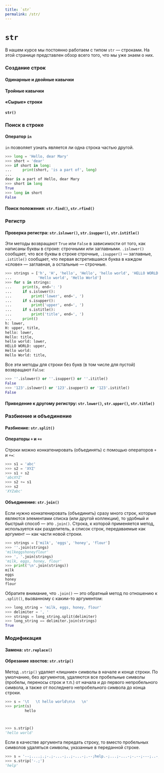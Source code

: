```yaml
---
title: `str`
permalink: /str/
---
```


# `str`

В нашем курсе мы постоянно работаем с типом `str` — строками.
На этой странице представлен обзор всего того, что мы уже знаем о них.


### Создание строк

#### Одинарные и двойные кавычки

#### Тройные кавычки

#### «Сырые» строки

#### `str()`


### Поиск в строке

#### Оператор `in`

`in` позволяет узнать является ли одна строка частью другой.

```python
>>> long = 'Hello, dear Mary'
>>> short = 'dear'
>>> if short in long:
...     print(short, 'is a part of', long)
...
dear is a part of Hello, dear Mary
>>> short in long
True
>>> long in short
False
```

#### Поиск положения: `str.find()`, `str.rfind()`


### Регистр

#### Проверка регистра: `str.islower()`, `str.isupper()`, `str.istitle()`

Эти методы возвращают `True` или `False` в зависимости от того, как написаны буквы в строке: строчными или заглавными.
`.islower()` сообщает, что все буквы в строке строчные, `.isupper()` — заглавные, `.istitle()` сообщает, что первая встретившаяся буква в каждом «слове» — заглавная, а остальные — строчные.

```python
>>> strings = ['h', 'H', 'hello', 'Hello', 'hello world', 'HELLO WORLD',
...            'Hello world', 'Hello World']
>>> for s in strings:
...     print(s, end=': ')
...     if s.islower():
...         print('lower', end=', ')
...     if s.isupper():
...         print('upper', end=', ')
...     if s.istitle():
...         print('title', end=', ')
...     print()
h: lower,
H: upper, title,
hello: lower,
Hello: title,
hello world: lower,
HELLO WORLD: upper,
Hello world:
Hello World: title,

```

Все эти методы для строки без букв (в том числе для пустой) возвращают `False`:

```python
>>> ''.islower() or ''.isupper() or ''.ititle()
False
>>> '123'.islower() or '123'.isupper() or '123'.istitle()
False
```

#### Приведение к другому регистру: `str.lower()`, `str.upper()`, `str.title()`


### Разбиение и объединение

#### Разбиение: `str.split()`

#### Операторы `+` и `+=`

Строки можно конкатенировать (объединять) с помощью операторов `+` и `+=`:

```python
>>> s1 = 'abc'
>>> s2 = 'XYZ'
>>> s1 + s2
'abcXYZ'
>>> s2 += s1
>>> s2
'XYZabc'
```

#### Объединение: `str.join()`

Если нужно конкатенировать (объединить) сразу много строк, которые являются элементами списка (или другой коллекции), то удобный и быстрый способ — это `.join()`. Строка, к которой применяется метод, используется как разделитель, а список строк, передаваемые как аргумент — как части новой строки.

```python
>>> strings = ['milk', 'eggs', 'honey', 'flour']
>>> ''.join(strings)
'milkeggshoneyflour'
>>> ', '.join(strings)
'milk, eggs, honey, flour'
>>> print('\n'.join(strings))
milk
eggs
honey
flour

```

Обратите внимание, что `.join()` — это обратный метод по отношению к `.split()`, вызванному с каким-то аргументом:

```python
>>> long_string = 'milk, eggs, honey, flour'
>>> delimiter = ', '
>>> strings = long_string.split(delimiter)
>>> long_string == delimiter.join(strings)
True
```

### Модификация

#### Замена: `str.replace()`

#### Обрезание хвостов: `str.strip()`
Метод `.strip()` удаляет «лишние» символы в начале и конце строки. По умолчанию, без аргументов, удаляются все пробельные символы (пробелы, переносы строк и т.п.) от начала и до первого непробельного символа, а также от последнего непробельного символа до конца строки.

```python
>>> s = '\t   \t hello world\n\n   \n'
>>> print(s)
	   	 hello

    

>>> s.strip()
'hello world'
```

Если в качестве аргумента передать строку, то вместо пробельных символов удаляться символы, указанные в переданной строке.

```python
>>> s = '--;....;.;-.;-...-;..;-...-;.--;help.-;...;-...-;-.--;---;..-;-.;--.;.;.-.;'
>>> s.strip('-.;')
'help'
```


